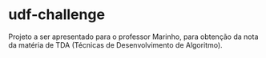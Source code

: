 # udf-challenge

Projeto a ser apresentado para o professor Marinho, para obtenção da nota da matéria de TDA (Técnicas de Desenvolvimento de Algoritmo).
